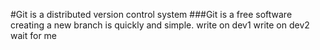 #Git is a distributed version control system
###Git is a free software
creating a new branch is quickly and simple.
write on dev1
write on dev2
wait for me
